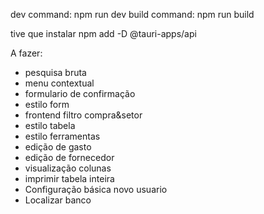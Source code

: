 dev command: npm run dev
build command: npm run build

tive que instalar
npm add -D @tauri-apps/api

A fazer:
- pesquisa bruta
- menu contextual
- formulario de confirmação
- estilo form
- frontend filtro compra&setor
- estilo tabela
- estilo ferramentas
- edição de gasto
- edição de fornecedor
- visualização colunas
- imprimir tabela inteira
- Configuração básica novo usuario
- Localizar banco

